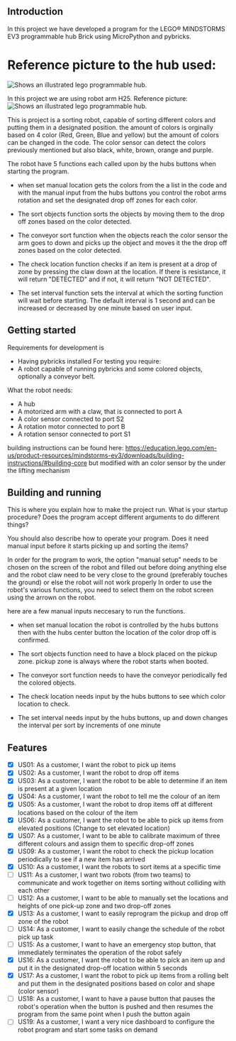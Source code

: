 ## Introduction

In this project we have developed a program for the LEGO® MINDSTORMS EV3 programmable hub Brick using MicroPython and pybricks.
# Reference picture to the hub used:
<picture>
  <img alt="Shows an illustrated lego programmable hub." src="https://pybricks.com/ev3-micropython/_images/ev3brick.png">
</picture>

In this project we are using robot arm H25. Reference picture:
<picture>
  <img alt="Shows an illustrated lego programmable hub." src="https://pybricks.com/ev3-micropython/_images/robot_arm.jpg">
</picture>

This is project is a sorting robot, capable of sorting different colors and putting them in a designated position.
the amount of colors is orginally based on 4 color (Red, Green, Blue and yellow) but the amount of colors can be changed in the code. The color sensor can detect the colors previously mentioned but also black, white, brown, orange and purple.

The robot have 5 functions each called upon by the hubs buttons when starting the program.

- when set manual location gets the colors from the a list in the code and with the manual input from the hubs buttons you control the robot arms rotation and set the designated drop off zones for each color.

- The sort objects function sorts the objects by moving them to the drop off zones based on the color detected.

- The conveyor sort function when the objects reach the color sensor the arm goes to down and picks up the object and moves it the the drop off zones based on the color detected.

- The check location function checks if an item is present at a drop of zone by pressing the claw down at the location. If there is resistance, it will return "DETECTED" and if not, it will return "NOT DETECTED".

- The set interval function sets the interval at which the sorting function will wait before starting. The default interval is 1 second and can be increased or decreased by one minute based on user input.

## Getting started

Requirements for development is
- Having pybricks installed
For testing you require: 
- A robot capable of running pybricks and some colored objects, optionally a conveyor belt.

What the robot needs:
- A hub
- A motorized arm with a claw, that is connected to port A
- A color sensor connected to port S2
- A rotation motor connected to port B
- A rotation sensor connected to port S1

building instructions can be found here: https://education.lego.com/en-us/product-resources/mindstorms-ev3/downloads/building-instructions/#building-core but modified with an color sensor by the under the lifting mechanism


## Building and running

This is where you explain how to make the project run. What is your startup procedure? Does the program accept different arguments to do different things?

You should also describe how to operate your program. Does it need manual input before it starts picking up and sorting the items?

In order for the program to work, the option "manual setup" needs to be chosen on the screen of the robot and filled out before doing anything else and the robot claw need to be very close to the ground (preferably touches the ground) or else the robot will not work properly
In order to use the robot's various functions, you need to select them on the robot screen using the arrown on the robot.

here are a few manual inputs neccesary to run the functions.

- when set manual location the robot is controlled by the hubs buttons then with the hubs center button the location of the color drop off is confirmed.

- The sort objects function need to have a block placed on the pickup zone. pickup zone is always where the robot starts when booted.

- The conveyor sort function needs to have the conveyor periodically fed the colored objects. 

- The check location needs input by the hubs buttons to see which color location to check.

- The set interval needs input by the hubs buttons, up and down changes the interval per sort by increments of one minute

## Features
- [x] US01: As a customer, I want the robot to pick up items
- [x] US02: As a customer, I want the robot to drop off items 
- [x] US03: As a customer, I want the robot to be able to determine if an item is present at a given location
- [x] US04: As a customer, I want the robot to tell me the colour of an item
- [x] US05: As a customer, I want the robot to drop items off at different locations based on the colour of the item
- [x] US06: As a customer, I want the robot to be able to pick up items from elevated positions (Change to set elevated location)
- [x] US07: As a customer, I want to be able to calibrate maximum of three different colours and assign them to specific drop-off zones
- [x] US09: As a customer, I want the robot to check the pickup location periodically to see if a new item has arrived
- [x] US10: As a customer, I want the robots to sort items at a specific time
- [ ] US11: As a customer, I want two robots (from two teams) to communicate and work together on items sorting without colliding with each other
- [ ] US12: As a customer, I want to be able to manually set the locations and heights of one pick-up zone and two drop-off zones
- [x] US13: As a customer, I want to easily reprogram the pickup and drop off zone of the robot
- [ ] US14: As a customer, I want to easily change the schedule of the robot pick up task
- [ ] US15: As a customer, I want to have an emergency stop button, that immediately terminates the operation of the robot safely
- [x] US16: As a customer, I want the robot to be able to pick an item up and put it in the designated drop-off location within 5 seconds
- [x] US17: As a customer, I want the robot to pick up items from a rolling belt and put them in the designated positions based on color and shape (color sensor)
- [ ] US18: As a customer, I want to have a pause button that pauses the robot's operation when the button is pushed and then resumes the program from the same point when I push the button again
- [ ] US19: As a customer, I want a very nice dashboard to configure the robot program and start some tasks on demand
